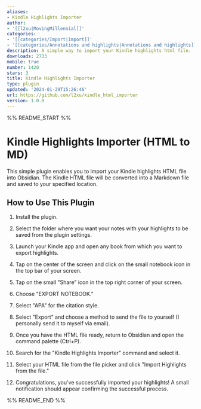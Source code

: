 ```yaml
---
aliases:
- Kindle Highlights Importer
author:
- '[[l2xu|MovingMillennial]]'
categories:
- '[[categories/Import|Import]]'
- '[[categories/Annotations and highlights|Annotations and highlights]]'
description: A simple way to import your Kindle highlights html file.
downloads: 2733
mobile: true
number: 1420
stars: 3
title: Kindle Highlights Importer
type: plugin
updated: '2024-01-29T15:26:46'
url: https://github.com/l2xu/kindle_html_importer
version: 1.0.0
---
```


%% README_START %%

# Kindle Highlights Importer (HTML to MD)

This simple plugin enables you to import your Kindle highlights HTML file into Obsidian. The Kindle HTML file will be converted into a Markdown file and saved to your specified location.

## How to Use This Plugin
1. Install the plugin.

2. Select the folder where you want your notes with your highlights to be saved from the plugin settings.

3. Launch your Kindle app and open any book from which you want to export highlights.

4. Tap on the center of the screen and click on the small notebook icon in the top bar of your screen.

5. Tap on the small "Share" icon in the top right corner of your screen.

6. Choose "EXPORT NOTEBOOK."

7. Select "APA" for the citation style.

8. Select "Export" and choose a method to send the file to yourself (I personally send it to myself via email).

9. Once you have the HTML file ready, return to Obsidian and open the command palette (Ctrl+P).

10. Search for the "Kindle Highlights Importer" command and select it.

11. Select your HTML file from the file picker and click "Import Highlights from the file."

12. Congratulations, you've successfully imported your highlights! A small notification should appear confirming the successful process.






%% README_END %%
